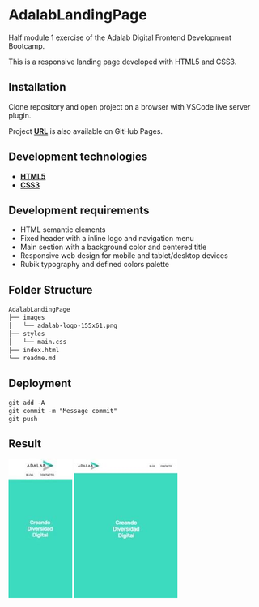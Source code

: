 # **AdalabLandingPage**

Half module 1 exercise of the Adalab Digital Frontend Development Bootcamp.

This is a responsive landing page developed with HTML5 and CSS3.

## **Installation**

Clone repository and open project on a browser with VSCode live server plugin.

Project **[URL](https://anaguerraabaroa.github.io/AdalabLandingPage/)** is also available on GitHub Pages.

## **Development technologies**

- [**HTML5**](https://html.spec.whatwg.org/)
- [**CSS3**](https://www.w3.org/Style/CSS/)

## **Development requirements**

- HTML semantic elements
- Fixed header with a inline logo and navigation menu
- Main section with a background color and centered title
- Responsive web design for mobile and tablet/desktop devices
- Rubik typography and defined colors palette

## **Folder Structure**

```
AdalabLandingPage
├── images
│   └── adalab-logo-155x61.png
├── styles
│   └── main.css
├── index.html
└── readme.md
```

## **Deployment**

```
git add -A
git commit -m "Message commit"
git push
```

## **Result**

![Mobile version](./images/landing_mobile.jpg) ![Tablet version](./images/landing_tablet.jpg)
